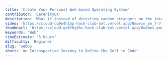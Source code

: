 ```yaml
---
title: 'Create Your Personal Web-based Operating System'
contributor: 'SerenityUX'
description: 'What if instead of directing random strangers on the internet to your boring personal website, you could direct them to an entire OS (where through exploring, they get to know you)'
video: 'https://cloud-cq9o4h1mp-hack-club-bot.vercel.app/0movie_on_7-7-23_at_10.08_am.mp4'
thumbnail: 'https://cloud-qx8fhq3hc-hack-club-bot.vercel.app/0webos.png'
keywords: 'Web'
timeEstimate: '5 Hours'
difficulty: 'Beginner'
slug: 'webOS'
short: 'An Introspective Journey to Define the Self in Code'
---
```

